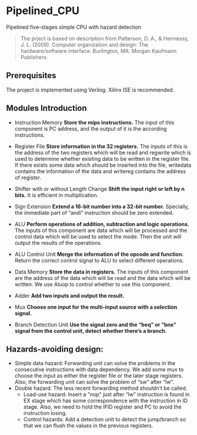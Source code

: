# Pipelined_CPU
Pipelined five-stages simple CPU with hazard detection

> The prject is based on description from Patterson, D. A., & Hennessy, J. L. (2009). Computer organization and design: The hardware/software interface. Burlington, MA: Morgan Kaufmann Publishers.

## Prerequisites

The project is implemented using Verilog. Xilinx ISE is recommended.

## Modules Introduction

* Instruction Memory
__Store the mips instructions.__ The input of this component is PC address, and the output of it is the according instructions.

* Register File
__Store information in the 32 registers.__ The inputs of this is the address of the two registers which will be read and regwrite which is used to determine whether existing data to be written in the register file. If there exists some data which should be inserted into the file, writedata contains the information of the data and writereg contains the address of register.

* Shifter with or without Length Change
__Shift the input right or left by n bits.__ It is efficient in multiplication.

* Sign Extension
__Extend a 16-bit number into a 32-bit number.__ Specially, the immediate part of “andi” instruction should be zero extended.

* ALU
__Perform operations of addition, subtraction and logic operations.__ The inputs of this component are data which will be processed and the control data which will be used to select the mode. Then the unit will output the results of the operations.

* ALU Control Unit
__Merge the information of the opcode and function.__ Return the correct control signal to ALU to select different operations.

* Data Memory
__Store the data in registers.__ The inputs of this component are the address of the data which will be read and the data which will be written. We use Aluop to control whether to use this component.

* Adder
__Add two inputs and output the result.__

* Mux
__Choose one input for the multi-input source with a selection signal.__

* Branch Detection Unit
__Use the signal zero and the “beq” or “bne” signal from the control unit, detect whether there’s a branch.__

## Hazards-avoiding design:
* Simple data hazard:
Forwarding unit can solve the problems in the consecutive instructions with data dependency. We add some mux to choose the input as either the register file or the later stage registers. Also, the forwarding unit can solve the problem of “sw” after “lw”.
* Double hazard:
The less recent forwarding method shouldn’t be called.
    * Load-use hazard:
    Insert a "nop" just after “lw” instruction is found in EX stage which has some correspondence with the instruction in ID stage. Also, we need to hold the IFID register and PC to avoid the instruction losing.
    * Control hazards:
    Add a detection unit to detect the jump/branch so that we can flush the values in the previous registers.
